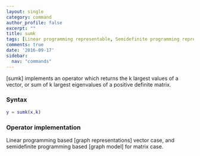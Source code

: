```yaml
---
layout: single
category: command
author_profile: false
excerpt: ""
title: sumk
tags: [Linear programming representable, Semidefinite programming representable]
comments: true
date: '2016-09-17'
sidebar:
  nav: "commands"
---
```


[sumk] implements an operator which returns the k largest values of a vector, or sum of k largest eigenvalues of a positive definite matrix.

### Syntax

````matlab
y = sumk(x,k)
````

### Operator implementation

Linear programming based [graph representations] vector case, and semidefinite programming based [graph model] for matrix case.
